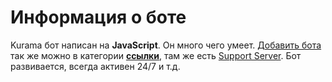 # Информация о боте
Kurama бот написан на __JavaScript__. Он много чего умеет. [Добавить бота](https://discord.com/oauth2/authorize?client_id=780055783442087946&scope=bot&permissions=2147483647) так же можно в категории __[ссылки](https://app.gitbook.com/@f-foxdev/s/kurama/links)__, там же есть [Support Server](https://discord.gg/8wgrzSQ5By). Бот развивается, всегда активен 24/7 и т.д.
